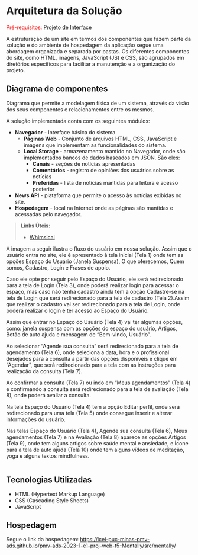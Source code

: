 # Arquitetura da Solução

<span style="color:red">Pré-requisitos: <a href="3-Projeto de Interface.md"> Projeto de Interface</a></span>

A estruturação de um site em termos dos componentes que fazem parte da solução e do ambiente de hospedagem da aplicação segue uma abordagem organizada e separada por pastas. Os diferentes componentes do site, como HTML, imagens, JavaScript (JS) e CSS, são agrupados em diretórios específicos para facilitar a manutenção e a organização do projeto.




## Diagrama de componentes

Diagrama que permite a modelagem física de um sistema, através da visão dos seus componentes e relacionamentos entre os mesmos.



A solução implementada conta com os seguintes módulos:
- **Navegador** - Interface básica do sistema  
  - **Páginas Web** - Conjunto de arquivos HTML, CSS, JavaScript e imagens que implementam as funcionalidades do sistema.
   - **Local Storage** - armazenamento mantido no Navegador, onde são implementados bancos de dados baseados em JSON. São eles: 
     - **Canais** - seções de notícias apresentadas 
     - **Comentários** - registro de opiniões dos usuários sobre as notícias
     - **Preferidas** - lista de notícias mantidas para leitura e acesso posterior
 - **News API** - plataforma que permite o acesso às notícias exibidas no site.
 - **Hospedagem** - local na Internet onde as páginas são mantidas e acessadas pelo navegador. 

> **Links Úteis**:
>
> - [Whimsical](https://whimsical.com/)

<p>A imagem a seguir ilustra o fluxo do usuário em nossa solução. Assim que o usuário entra no site, ele é apresentado à tela inicial (Tela 1)  onde tem as opções Espaço do Usuário (Janela Suspensa), O que oferecemos, Quem somos, Cadastro, Login e Frases de apoio.</p>
<p>Caso ele opte por seguir pelo Espaço do Usuário, ele será redirecionado para a tela de Login (Tela 3), onde poderá realizar login para acessar o espaço, mas caso não tenha cadastro ainda tem a opção Cadastre-se na tela de Login que será redirecionado para a tela de cadastro (Tela 2).Assim que realizar o cadastro vai ser redirecionado para a tela de Login, onde poderá realizar o login e ter acesso ao Espaço do Usuário.</p>

<p>Assim que  entrar no Espaço do Usuário (Tela 4)  vai ter algumas opções, como: janela suspensa com as opções do espaço do usuário, Artigos, Botão de auto ajuda e mensagem de “Bem-vindo, Usuário”.</p>

<p>Ao selecionar “Agende sua consulta” será redirecionado para a tela de agendamento (Tela 6), onde seleciona a data, hora e o profissional desejados para a consulta a partir das opções disponíveis e clique em “Agendar”, que será redirecionado para a tela com as instruções para realização da consulta (Tela 7). </p>

<p>Ao confirmar a consulta (Tela 7) ou indo em “Meus agendamentos” (Tela 4) e confirmando a consulta será redirecionado para a tela de avaliação (Tela 8), onde poderá avaliar a consulta.</p>


<p>Na tela Espaço do Usuário (Tela 4) tem a opção Editar perfil, onde será redirecionado para uma tela (Tela 5) onde consegue inserir e alterar informações do usuário.</p>

<p>Nas telas  Espaço do Usuário (Tela 4), Agende sua consulta (Tela 6), Meus agendamentos (Tela 7) e na Avaliação (Tela 8) aparece as opções Artigos (Tela 9), onde tem alguns artigos sobre saúde mental e ansiedade, e Ícone para a tela de auto ajuda (Tela 10) onde tem alguns vídeos de meditação, yoga e alguns textos mindfulness.</p>






<img src="https://github.com/ICEI-PUC-Minas-PMV-ADS/pmv-ads-2023-1-e1-proj-web-t5-Mentally/blob/e5fe91b4fcdc573a71cf234ea42c1e13269b5cf3/docs/img/diagrama.png" alt="">



## Tecnologias Utilizadas
<ul>
<li>HTML (Hypertext Markup Language) </ol>
<li>CSS (Cascading Style Sheets)</li>
<li>JavaScript</li>
</ul>

## Hospedagem

Segue o link da hospedagem: https://icei-puc-minas-pmv-ads.github.io/pmv-ads-2023-1-e1-proj-web-t5-Mentally/src/mentally/
